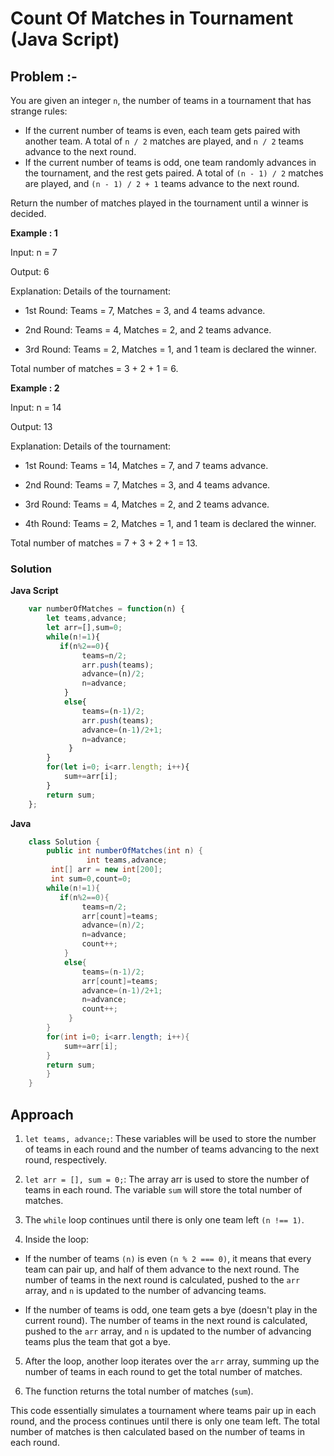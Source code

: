 # Count Of Matches in Tournament (Java Script)

## Problem :-
You are given an integer `n`, the number of teams in a tournament that has strange rules:

- If the current number of teams is even, each team gets paired with another team. A total of `n / 2` matches 
    are played, and `n / 2` teams advance to the next round.
- If the current number of teams is odd, one team randomly advances in the tournament, and the rest gets 
    paired. A total of `(n - 1) / 2` matches are played, and `(n - 1) / 2 + 1` teams advance to the next round. 

Return the number of matches played in the tournament until a winner is decided.


**Example : 1**

Input: n = 7

Output: 6

Explanation: Details of the tournament: 

- 1st Round: Teams = 7, Matches = 3, and 4 teams advance.

- 2nd Round: Teams = 4, Matches = 2, and 2 teams advance.

- 3rd Round: Teams = 2, Matches = 1, and 1 team is declared the winner.

Total number of matches = 3 + 2 + 1 = 6.


**Example : 2**

Input: n = 14

Output: 13

Explanation: Details of the tournament:

- 1st Round: Teams = 14, Matches = 7, and 7 teams advance.

- 2nd Round: Teams = 7, Matches = 3, and 4 teams advance.

- 3rd Round: Teams = 4, Matches = 2, and 2 teams advance.

- 4th Round: Teams = 2, Matches = 1, and 1 team is declared the winner.

Total number of matches = 7 + 3 + 2 + 1 = 13.


### Solution

**Java Script**
```Javascript
    var numberOfMatches = function(n) {
        let teams,advance;
        let arr=[],sum=0;
        while(n!=1){
           if(n%2==0){
                teams=n/2;
                arr.push(teams);
                advance=(n)/2;
                n=advance;
            }
            else{
                teams=(n-1)/2;
                arr.push(teams);
                advance=(n-1)/2+1;
                n=advance;
             }
        }
        for(let i=0; i<arr.length; i++){
            sum+=arr[i];
        }
        return sum;
    };
```
**Java**
```Java
    class Solution {
        public int numberOfMatches(int n) {
                 int teams,advance;
         int[] arr = new int[200];
         int sum=0,count=0;
        while(n!=1){
           if(n%2==0){
                teams=n/2;
                arr[count]=teams;
                advance=(n)/2;
                n=advance;
                count++;
            }
            else{
                teams=(n-1)/2;
                arr[count]=teams;
                advance=(n-1)/2+1;
                n=advance;
                count++;
             }
        }
        for(int i=0; i<arr.length; i++){
            sum+=arr[i];
        }
        return sum;
        }
    }
```
## Approach
1. `let teams, advance;`: These variables will be used to store the number of teams in each round and the number 
    of teams advancing to the next round, respectively.

2. `let arr = [], sum = 0;`: The array arr is used to store the number of teams in each round. The variable `sum` 
    will store the total number of matches.

3. The `while` loop continues until there is only one team left `(n !== 1)`.

4. Inside the loop:

- If the number of teams `(n)` is even `(n % 2 === 0)`, it means that every team can pair up, and half of 
    them advance to the next round. The number of teams in the next round is calculated, pushed to the 
    `arr` array, and `n` is updated to the number of advancing teams.

- If the number of teams is odd, one team gets a bye (doesn't play in the current round). The number of teams 
    in the next round is calculated, pushed to the `arr` array, and `n` is updated to the number of advancing teams plus the team that got a bye.

5. After the loop, another loop iterates over the `arr` array, summing up the number of teams in each round to 
    get the total number of matches.

6. The function returns the total number of matches (`sum`).

 This code essentially simulates a tournament where teams pair up in each round, and the process continues until there is only one team left. The total number of matches is then calculated based on the number of teams in each round.





